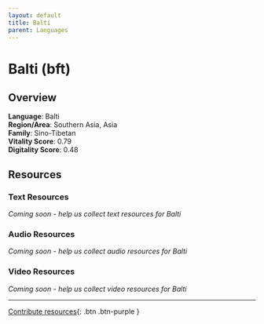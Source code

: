 ```yaml
---
layout: default
title: Balti
parent: Languages
---
```


# Balti (bft)

## Overview

**Language**: Balti  
**Region/Area**: Southern Asia, Asia  
**Family**: Sino-Tibetan  
**Vitality Score**: 0.79  
**Digitality Score**: 0.48  

## Resources

### Text Resources
*Coming soon - help us collect text resources for Balti*

### Audio Resources
*Coming soon - help us collect audio resources for Balti*

### Video Resources
*Coming soon - help us collect video resources for Balti*

---

[Contribute resources](https://fairtrain.github.io/){: .btn .btn-purple }
